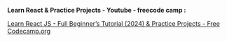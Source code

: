   **Learn React & Practice Projects - Youtube - freecode camp :**
    

[](https://www.youtube.com/watch?v=x4rFhThSX04&t=63s)[Learn React JS - Full Beginner’s Tutorial (2024) & Practice Projects - Free Codecamp.org](https://www.youtube.com/watch?v=x4rFhThSX04&t=63s)
